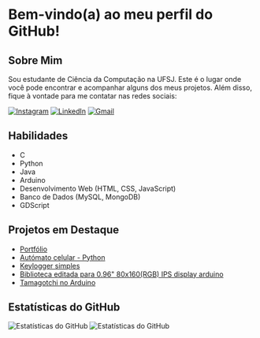 # Bem-vindo(a) ao meu perfil do GitHub!

## Sobre Mim

Sou estudante de Ciência da Computação na UFSJ. Este é o lugar onde você pode encontrar e acompanhar alguns dos meus projetos. Além disso, fique à vontade para me contatar nas redes sociais:

[![Instagram](https://img.icons8.com/3d-fluency/94/instagram-new.png)](https://www.instagram.com/vitor.s.reis/)
[![LinkedIn](https://img.icons8.com/3d-fluency/94/linkedin.png)](https://www.linkedin.com/in/vitor-silva-reis-1b8335203/)
[![Gmail](https://img.icons8.com/3d-fluency/94/gmail.png)](mailto:vitorejuvian@hotmail.com)

## Habilidades

- C
- Python
- Java
- Arduino
- Desenvolvimento Web (HTML, CSS, JavaScript)
- Banco de Dados (MySQL, MongoDB)
- GDScript

## Projetos em Destaque

- [Portfólio](https://github.com/VitoReis/Portfolio)
- [Autómato celular - Python](https://github.com/VitoReis/Cellular_Automaton)
- [Keylogger simples](https://github.com/VitoReis/Keylogger)
- [Biblioteca editada para 0.96" 80x160(RGB) IPS display arduino](https://github.com/VitoReis/Adafruit-ST7735-Library-Modified)
- [Tamagotchi no Arduino](https://github.com/VitoReis/Ardagotchi)

## Estatísticas do GitHub

![Estatísticas do GitHub](https://github-readme-stats.vercel.app/api/top-langs/?username=VitoReis&theme=dracula&hide_langs_below=1)
![Estatísticas do GitHub](https://github-readme-stats.vercel.app/api?username=VitoReis&show_icons=true&theme=dracula&hide_langs_below=1)

